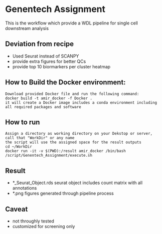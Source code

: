 Genentech Assignment
========================================

This is the workflow which provide a WDL pipeline for single cell downstream analysis

## Deviation from recipe
 - Used Seurat instead of SCANPY
 - provide extra figures for better QCs
 - provide top 10 biormarkers per cluster heatmap

## How to Build the Docker environment:

    Download provided Docker file and run the following command:
    docker build -t amir_docker -f Docker .
    it will create a Docker image includes a conda environment including all required packages and software

## How to run
    Assign a directory as working directory on your Dekstop or server, call that "WorkDir" or any name
    the script will use the assigned space for the result outputs
    cd ~/WorkDir
    docker run -it -v $(PWD):/result amir_docker /bin/bash /script/Genentech_Assignment/execute.sh

## Result
  - *_Seurat_Object.rds seurat object includes count matrix with all annotations
  - *.png figures generated through pipeline process


## Caveat
 - not throughly tested 
 - customized for screening only


